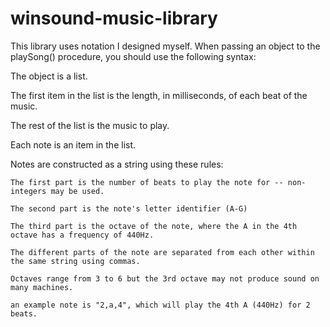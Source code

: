 # winsound-music-library
This library uses notation I designed myself.
When passing an object to the playSong() procedure, you should use the following syntax:
  
  The object is a list.
  
  The first item in the list is the length, in milliseconds, of each beat of the music.
  
  The rest of the list is the music to play.
  
  Each note is an item in the list.
  
  Notes are constructed as a string using these rules:
    
    The first part is the number of beats to play the note for -- non-integers may be used.
    
    The second part is the note's letter identifier (A-G)
    
    The third part is the octave of the note, where the A in the 4th octave has a frequency of 440Hz.
    
    The different parts of the note are separated from each other within the same string using commas.
    
    Octaves range from 3 to 6 but the 3rd octave may not produce sound on many machines.
    
    an example note is "2,a,4", which will play the 4th A (440Hz) for 2 beats.

